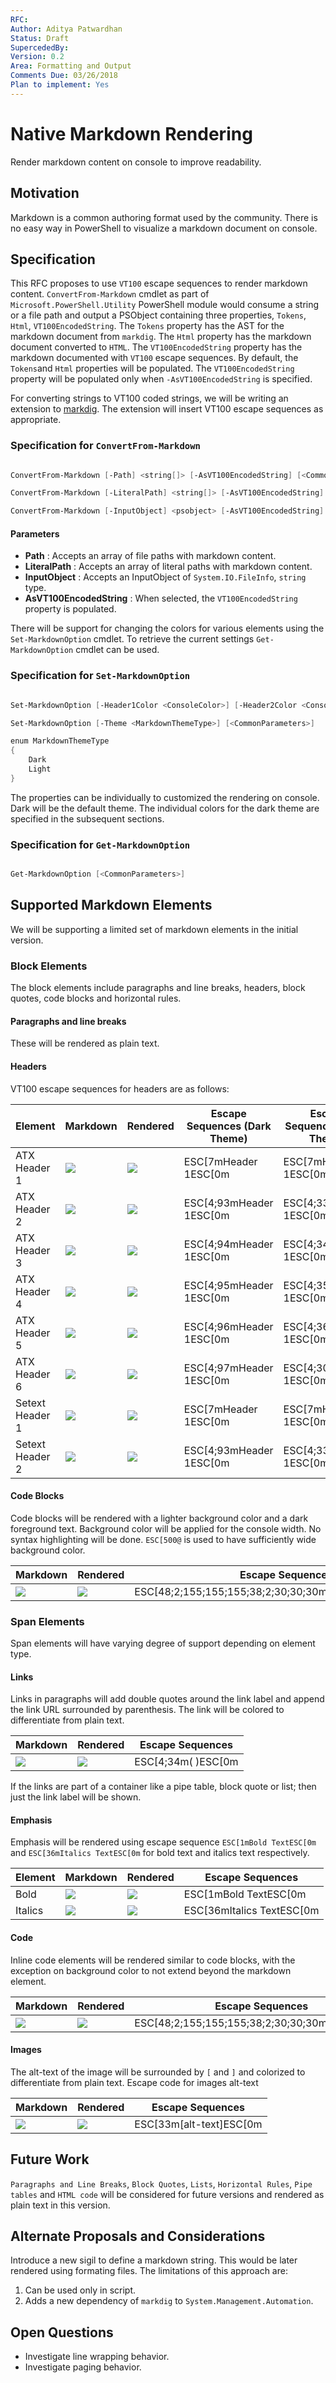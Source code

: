 ```yaml
---
RFC: 
Author: Aditya Patwardhan
Status: Draft
SupercededBy: 
Version: 0.2
Area: Formatting and Output
Comments Due: 03/26/2018
Plan to implement: Yes
---
```


# Native Markdown Rendering

Render markdown content on console to improve readability. 

## Motivation

Markdown is a common authoring format used by the community.
There is no easy way in PowerShell to visualize a markdown document on console.

## Specification

This RFC proposes to use `VT100` escape sequences to render markdown content.
`ConvertFrom-Markdown` cmdlet as part of `Microsoft.PowerShell.Utility` PowerShell module would consume a string or a file path and output a PSObject containing three properties, `Tokens`, `Html`, `VT100EncodedString`.
The `Tokens` property has the AST for the markdown document from `markdig`.
The `Html` property has the markdown document converted to `HTML`.
The `VT100EncodedString` property has the markdown documented with `VT100` escape sequences.
By default, the `Tokens`and `Html` properties will be populated.
The `VT100EncodedString` property will be populated only when `-AsVT100EncodedString` is specified.

For converting strings to VT100 coded strings, we will be writing an extension to [markdig](https://github.com/lunet-io/markdig).
The extension will insert VT100 escape sequences as appropriate.

### Specification for `ConvertFrom-Markdown`

```PowerShell

ConvertFrom-Markdown [-Path] <string[]> [-AsVT100EncodedString] [<CommonParameters>]

ConvertFrom-Markdown [-LiteralPath] <string[]> [-AsVT100EncodedString] [<CommonParameters>]

ConvertFrom-Markdown [-InputObject] <psobject> [-AsVT100EncodedString] [<CommonParameters>]

```

#### Parameters

- **Path** : Accepts an array of file paths with markdown content.
- **LiteralPath** : Accepts an array of literal paths with markdown content.
- **InputObject** : Accepts an InputObject of `System.IO.FileInfo`, `string` type.
- **AsVT100EncodedString** : When selected, the `VT100EncodedString` property is populated.

There will be support for changing the colors for various elements using the `Set-MarkdownOption` cmdlet. To retrieve the current settings `Get-MarkdownOption` cmdlet can be used.

### Specification for `Set-MarkdownOption`

```PowerShell

Set-MarkdownOption [-Header1Color <ConsoleColor>] [-Header2Color <ConsoleColor>] [-Header3Color <ConsoleColor>] [-Header4Color <ConsoleColor>] [-Header5Color <ConsoleColor>] [-Header6Color <ConsoleColor>] [-CodeBlockForegroundColor <ConsoleColor>] [-CodeBlockBackgroudColor <ConsoleColor>] [-ImageAltTextForegroundColor <ConsoleColor>] [-LinkForegroundColor <ConsoleColor>] [-ItalicsForegroundColor <ConsoleColor>] [<CommonParameters>]

Set-MarkdownOption [-Theme <MarkdownThemeType>] [<CommonParameters>]

enum MarkdownThemeType
{
    Dark
    Light
}

```

The properties can be individually to customized the rendering on console.
Dark will be the default theme.
The individual colors for the dark theme are specified in the subsequent sections.

### Specification for `Get-MarkdownOption`

```PowerShell

Get-MarkdownOption [<CommonParameters>]

```

## Supported Markdown Elements

We will be supporting a limited set of markdown elements in the initial version.

### Block Elements

The block elements include paragraphs and line breaks, headers, block quotes, code blocks and horizontal rules.

#### Paragraphs and line breaks

These will be rendered as plain text.

#### Headers

VT100 escape sequences for headers are as follows:

| Element |  Markdown | Rendered | Escape Sequences (Dark Theme) | Escape Sequences (Light Theme) |
|---------|-------------|----------|----------|------------|
| ATX Header 1 | ![](../assets/MarkdownRendering/Header1-MD.png) | ![](../assets/MarkdownRendering/Header1.png) | ESC[7mHeader 1ESC[0m | ESC[7mHeader 1ESC[0m |
| ATX Header 2 | ![](../assets/MarkdownRendering/Header2-MD.png) | ![](../assets/MarkdownRendering/Header2.png) | ESC[4;93mHeader 1ESC[0m | ESC[4;33mHeader 1ESC[0m |
| ATX Header 3 | ![](../assets/MarkdownRendering/Header3-MD.png) | ![](../assets/MarkdownRendering/Header3.png) | ESC[4;94mHeader 1ESC[0m | ESC[4;34mHeader 1ESC[0m |
| ATX Header 4 | ![](../assets/MarkdownRendering/Header4-MD.png) | ![](../assets/MarkdownRendering/Header4.png) | ESC[4;95mHeader 1ESC[0m | ESC[4;35mHeader 1ESC[0m |
| ATX Header 5 | ![](../assets/MarkdownRendering/Header5-MD.png) | ![](../assets/MarkdownRendering/Header5.png) | ESC[4;96mHeader 1ESC[0m | ESC[4;36mHeader 1ESC[0m |
| ATX Header 6 | ![](../assets/MarkdownRendering/Header6-MD.png) | ![](../assets/MarkdownRendering/Header6.png) | ESC[4;97mHeader 1ESC[0m | ESC[4;30mHeader 1ESC[0m |
| Setext Header 1 | ![](../assets/MarkdownRendering/SetextHeader1-MD.png) | ![](../assets/MarkdownRendering/SetextHeader1.png) | ESC[7mHeader 1ESC[0m | ESC[7mHeader 1ESC[0m |
| Setext Header 2 | ![](../assets/MarkdownRendering/SetextHeader2-MD.png) | ![](../assets/MarkdownRendering/SetextHeader2.png) | ESC[4;93mHeader 1ESC[0m | ESC[4;33mHeader 1ESC[0m |

#### Code Blocks

Code blocks will be rendered with a lighter background color and a dark foreground text.
Background color will be applied for the console width.
No syntax highlighting will be done.
`ESC[500@` is used to have sufficiently wide background color.

| Markdown | Rendered | Escape Sequences |
|-------------|----------|----------|
| ![](../assets/MarkdownRendering/CodeBlock-MD.png) | ![](../assets/MarkdownRendering/CodeBlock.png) | ESC[48;2;155;155;155;38;2;30;30;30mTextESC[500@ESC[0m |

### Span Elements

Span elements will have varying degree of support depending on element type.

#### Links

Links in paragraphs will add double quotes around the link label and append the link URL surrounded by parenthesis.
The link will be colored to differentiate from plain text.

| Markdown | Rendered | Escape Sequences |
|----------|----------|-------------|
| ![](../assets/MarkdownRendering/Link-MD.png) | ![](../assets/MarkdownRendering/Link.png) | ESC[4;34m( )ESC[0m |

If the links are part of a container like a pipe table, block quote or list; then just the link label will be shown.

#### Emphasis

Emphasis will be rendered using escape sequence `ESC[1mBold TextESC[0m` and `ESC[36mItalics TextESC[0m` for bold text and italics text respectively.

| Element | Markdown | Rendered | Escape Sequences |
|---------|-------------|----------|----------|
| Bold | ![](../assets/MarkdownRendering/Bold-MD.png) | ![](../assets/MarkdownRendering/Bold.png) | ESC[1mBold TextESC[0m |
| Italics | ![](../assets/MarkdownRendering/Italics-MD.png) | ![](../assets/MarkdownRendering/Italics.png)| ESC[36mItalics TextESC[0m |

#### Code

Inline code elements will be rendered similar to code blocks, with the exception on background color to not extend beyond the markdown element.

|  Markdown | Rendered | Escape Sequences |
|-------------|----------|----------|
| ![](../assets/MarkdownRendering/Code-MD.png) | ![](../assets/MarkdownRendering/Code.png) | ESC[48;2;155;155;155;38;2;30;30;30mTextESC[0m`|

#### Images

The alt-text of the image will be surrounded by `[` and `]` and colorized to differentiate from plain text.
Escape code for images alt-text

| Markdown | Rendered | Escape Sequences |
|-------------|----------|----------|
| ![](../assets/MarkdownRendering/Image-MD.png) | ![](../assets/MarkdownRendering/Image.png) | ESC[33m[alt-text]ESC[0m |

## Future Work

`Paragraphs and Line Breaks`, `Block Quotes`, `Lists`, `Horizontal Rules`, `Pipe tables` and `HTML code` will be considered for future versions and rendered as plain text in this version.

## Alternate Proposals and Considerations

Introduce a new sigil to define a markdown string.
This would be later rendered using formating files.
The limitations of this approach are:

1. Can be used only in script.
2. Adds a new dependency of `markdig` to `System.Management.Automation`.

## Open Questions

- Investigate line wrapping behavior.
- Investigate paging behavior.